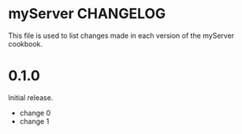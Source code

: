 # myServer CHANGELOG

This file is used to list changes made in each version of the myServer cookbook.

# 0.1.0

Initial release.

- change 0
- change 1

